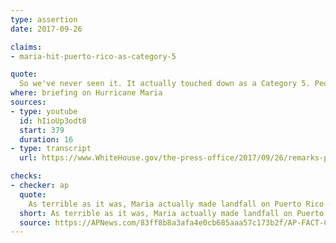 ```yaml
---
type: assertion
date: 2017-09-26

claims:
- maria-hit-puerto-rico-as-category-5

quote:
  So we've never seen it. It actually touched down as a Category 5. People have never seen anything like that. And it was dead center. I mean, you couldn't be any more. And don't forget, a week before, it got hit by another hurricane. Now, that one brushed it, but that did tremendous damage too.
where: briefing on Hurricane Maria
sources:
- type: youtube
  id: hIioUp3odt8
  start: 379
  duration: 16
- type: transcript
  url: https://www.WhiteHouse.gov/the-press-office/2017/09/26/remarks-president-trump-meeting-bipartisan-members-house-committee-ways

checks:
- checker: ap
  quote:
    As terrible as it was, Maria actually made landfall on Puerto Rico as a Category 4 hurricane, not 5. Winds were at 155 mph (249 kph), not 157 (253), the minimum for Category 5. It’s a distinction no doubt lost on Puerto Ricans — the storm was even stronger than Harvey and Irma upon landfall, said National Hurricane Center spokesman Dennis Feltgen. But, "operationally it was a Category 4 hurricane."
  short: As terrible as it was, Maria actually made landfall on Puerto Rico as a Category 4 hurricane, not 5.
  source: https://APNews.com/83ff8b8a3afa4e0cb685aaa57c173b2f/AP-FACT-CHECK:-Trump-strikes-false-notes-on-Puerto-Rico
---
```

